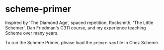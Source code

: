 # scheme-primer
Inspired by 'The Diamond Age', spaced repetition, Rocksmith, 'The Little Schemer', Dan Friedman's C311 course, and my experience teaching Scheme over many years.

To run the Scheme Primer, please load the `primer.scm` file in Chez Scheme.
